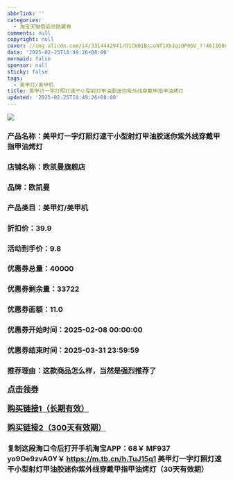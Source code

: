 ```yaml
---
abbrlink: ''
categories:
  - 淘宝天猫商品领隐藏券
comments: null
copyright: null
cover: //img.alicdn.com/i4/3314442941/O1CN01BscoNf1Xb1qiOP0SU_!!4611686018427380413-0-item_pic.jpg
date: '2025-02-25T18:49:26+08:00'
mermaid: false
sponsor: null
sticky: false
tags:
  - 美甲灯/美甲机
title: 美甲灯一字灯照灯速干小型射灯甲油胶迷你紫外线穿戴甲指甲油烤灯
updated: '2025-02-25T18:49:26+08:00'
--- 
```


![](//img.alicdn.com/i4/3314442941/O1CN01BscoNf1Xb1qiOP0SU_!!4611686018427380413-0-item_pic.jpg)

### 产品名称：美甲灯一字灯照灯速干小型射灯甲油胶迷你紫外线穿戴甲指甲油烤灯
### 店铺名称：欧凯曼旗舰店
### 品牌：欧凯曼
### 产品类目：美甲灯/美甲机
### 折扣价：39.9
### 活动到手价：9.8
### 优惠券总量：40000
### 优惠券剩余量：33722
### 优惠券面额：11.0
### 优惠券开始时间：2025-02-08 00:00:00	
### 优惠券结束时间：2025-03-31 23:59:59	
### 推荐理由：这款商品怎么样，当然是强烈推荐了

<p style="font-size: 18px; font-weight: bold;">
  <a href="https://uland.taobao.com/coupon/edetail?e=0UDdRJ46XhClhHvvyUNXZfh8CuWt5YH5OVuOuRD5gLJMmdsrkidbOWBzzpT26idJfuWs%2Fc5COoySFpjgJ1IVH1y4A05yi5mUWKtvqZbYxgSPoO05oXOc4MBmHbDqChEE9FSnPIAu0wXyMW3eIAWKRa6LeGhgJY%2B%2F7NjcxRIBfQbVM%2Fe4LpP7Oq9ple94x%2FzCa3FHhta4Q%2BH5jmvI36OK%2FWBwrqJgfTTnl9JUUlFRIV%2BKKoz%2FahSTdjW6CW2SaWtRHsHfkY5nVlAaQcAM%2FbthazJRIr89j33QNBtA1Rn2mxC0IjUWdqWuuGjBAmP%2B1gYd7hvEL7vMl9D6egOBM2HCYw%3D%3D&traceId=0b515d4517407227641888116d126c&union_lens=lensId%3AOPT%401740722766%4021468f81_0dea_1954b298428_6d1c%4001%40eyJmbG9vcklkIjo3MzM1NH0ie" target="_blank">点击领券</a>
</p>
<p style="font-size: 18px; font-weight: bold;">
  <a href="https://s.click.taobao.com/t?e=m%3D2%26s%3D22aFmHZLoDZw4vFB6t2Z2ueEDrYVVa64K7Vc7tFgwiHjf2vlNIV67uW8xal2bDKcahEP0ZrOLIr3ID%2FV1RqsF4wnCJeELi4I%2FIEn%2BS1IjHAB0ghlTd7WlZVm%2FOAUUFw71qrpxiwMoCNxc1AtbZGVSxkeTqMgt5gVkAwx8aYHo2oLZMqoQW%2BfuKGzo1lVxIiomJpw9LMXSL8sq0sr3gBcYnMbc4BQOWl5Nh5om7r0Ez840zjSihDUa%2FQgy7vzrFBaIgUDr07RyPaRmfcD0XF1fgX7qpY2hN8aTc7jC1Dcr3STwglqre%2FscuHiH%2Blq7cHX%2BG7i9suu4R2iZ%2BQMlGz6FQ%3D%3D" target="_blank">购买链接1（长期有效）</a>
</p>
<p style="font-size: 18px; font-weight: bold;">
  <a href="https://s.click.taobao.com/PTGYVNs" target="_blank">购买链接2（300天有效期）</a>
</p>

### 复制这段淘口令后打开手机淘宝APP：68￥ MF937 yo9Oe9zvA0Y￥ https://m.tb.cn/h.TuJ15q1  美甲灯一字灯照灯速干小型射灯甲油胶迷你紫外线穿戴甲指甲油烤灯（30天有效期）
